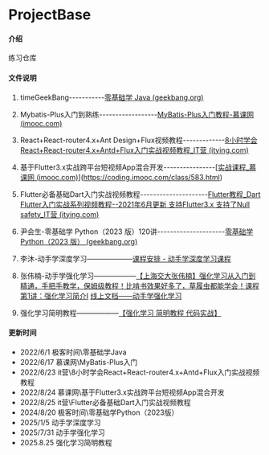 # ProjectBase

#### 介绍
练习仓库

#### 文件说明

1. timeGeekBang-----------[零基础学 Java (geekbang.org)](https://time.geekbang.org/course/intro/100027801?tab=catalog)

1. Mybatis-Plus入门到熟练------------------[MyBatis-Plus入门教程-慕课网 (imooc.com)](https://www.imooc.com/learn/1130)

1. React+React-router4.x+Ant Design+Flux视频教程-------------[8小时学会React+React-router4.x+Antd+Flux入门实战视频教程_IT营 (itying.com)](https://www.itying.com/goods-1005.html)

1. 基于Flutter3.x实战跨平台短视频App混合开发----------------[[实战课程_慕课网 (imooc.com)](https://coding.imooc.com/class/chapter/583.html#Anchor)](https://coding.imooc.com/class/583.html)

1. Flutter必备基础Dart入门实战视频教程---------------------[Flutter教程_Dart Flutter入门实战系列视频教程--2021年6月更新 支持Flutter3.x 支持了Null safety_IT营 (itying.com)](https://www.itying.com/goods-1101.html)

1. 尹会生-零基础学 Python（2023 版）120讲---------------------[零基础学 Python（2023 版） (geekbang.org)](https://time.geekbang.org/course/intro/100310001?utm_campaign=geektime_search&utm_content=geektime_search&utm_medium=geektime_search&utm_source=geektime_search&utm_term=geektime_search)

1. 李沐-动手学深度学习——————–[课程安排 - 动手学深度学习课程](https://courses.d2l.ai/zh-v2/)

1. 张伟楠-动手学强化学习——————[【上海交大张伟楠】强化学习从入门到精通，手把手教学，保姆级教程！比啃书效果好多了，草履虫都能学会！课程第1讲：强化学习简介I](https://www.bilibili.com/video/BV1aDdVYrEQb?vd_source=d84274f1eb448dcd25bcad06231cb118)
   [线上文档——动手学强化学习](https://hrl.boyuai.com/)

1. 强化学习简明教程——————[【强化学习 简明教程 代码实战】](https://www.bilibili.com/video/BV1Ge4y1i7L6?p=8&vd_source=d84274f1eb448dcd25bcad06231cb118)


#### 更新时间

* 2022/6/1 极客时间\零基础学Java 
* 2022/6/17 慕课网\MyBatis-Plus入门
* 2022/6/23 it营\8小时学会React+React-router4.x+Antd+Flux入门实战视频教程
* 2022/8/24 慕课网\基于Flutter3.x实战跨平台短视频App混合开发
* 2022/8/25 it营\Flutter必备基础Dart入门实战视频教程
* 2024/8/20 极客时间\零基础学Python（2023版）
* 2025/1/5 动手学深度学习
* 2025/7/31 动手学强化学习
* 2025.8.25 强化学习简明教程
